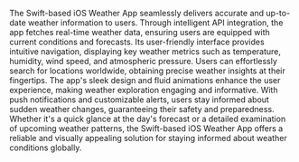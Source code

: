 The Swift-based iOS Weather App seamlessly delivers accurate and up-to-date weather information to users. Through intelligent API integration, the app fetches real-time weather data, ensuring users are equipped with current conditions and forecasts. Its user-friendly interface provides intuitive navigation, displaying key weather metrics such as temperature, humidity, wind speed, and atmospheric pressure. Users can effortlessly search for locations worldwide, obtaining precise weather insights at their fingertips. The app's sleek design and fluid animations enhance the user experience, making weather exploration engaging and informative. With push notifications and customizable alerts, users stay informed about sudden weather changes, guaranteeing their safety and preparedness. Whether it's a quick glance at the day's forecast or a detailed examination of upcoming weather patterns, the Swift-based iOS Weather App offers a reliable and visually appealing solution for staying informed about weather conditions globally.
